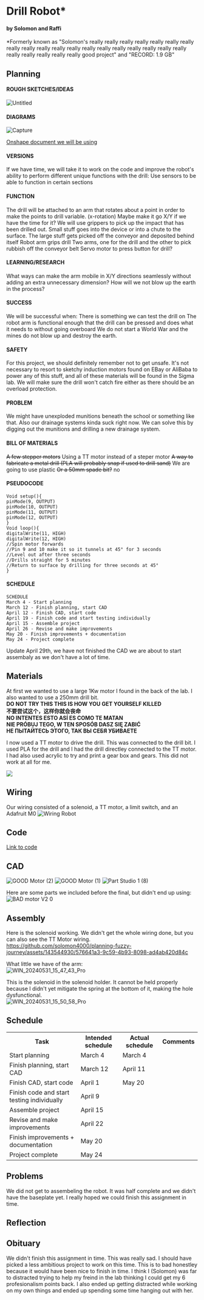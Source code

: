 # Drill Robot*
#### by Solomon and Raffi
*Formerly known as "Solomon's really really really really really really really really really really really really really really really really really really really really really really really really good project" and "RECORD: 1.9 GB"

## Planning
#### ROUGH SKETCHES/IDEAS
![Untitled](https://github.com/solomon4000/planning-fuzzy-journey/assets/90640484/7252a3d8-c401-4b5e-b52c-e14bf663f62c)


#### DIAGRAMS<br>
![Capture](https://github.com/solomon4000/planning-fuzzy-journey/assets/90640484/610121e8-d9fd-4019-bec9-05010f9b3550)


[Onshape document we will be using](https://cvilleschools.onshape.com/documents/c2a9d48291cc143e1c5c2e36/w/15419713e5234e2432e6f2f1/e/79c7b2bf3c5ad69468cf4189)

#### VERSIONS
If we have time, we will take it to work on the code and improve the robot's ability to perform different unique functions with the drill:
Use sensors to be able to function in certain sections

#### FUNCTION
The drill will be attached to an arm that rotates about a point in order to make the points to drill variable. (x-rotation)
Maybe make it go X/Y if we have the time for it?
We will use grippers to pick up the impact that has been drilled out.
Small stuff goes into the device or into a chute to the surface. The large stuff gets picked off the conveyor and deposited behind itself
Robot arm grips drill
Two arms, one for the drill and the other to pick rubbish off the conveyor belt
Servo motor to press button for drill?

#### LEARNING/RESEARCH
What ways can make the arm mobile in X/Y directions seamlessly without adding an extra unnecessary dimension?
How will we not blow up the earth in the process?

#### SUCCESS
We will be successful when:
There is something we can test the drill on
The robot arm is functional enough that the drill can be pressed and does what it needs to without going overboard
We do not start a World War and the mines do not blow up and destroy the earth.

#### SAFETY
For this project, we should definitely remember not to get unsafe. It's not necessary to resort to sketchy induction motors found on EBay or AliBaba to power any of this stuff, and all of these materials will be found in the Sigma lab. We will make sure the drill won't catch fire either as there should be an overload protection.

#### PROBLEM
We might have unexploded munitions beneath the school or something like that. Also our drainage systems kinda suck right now. We can solve this by digging out the munitions and drilling a new drainage system.

#### BILL OF MATERIALS
~~A few stepper motors~~ Using a TT motor instead of a steper motor
~~A way to fabricate a metal drill (PLA will probably snap if used to drill sand)~~ We are going to use plastic
~~Or a 50mm spade bit?~~ no


#### PSEUDOCODE
```
Void setup(){
pinMode(9, OUTPUT)
pinMode(10, OUTPUT)
pinMode(11, OUTPUT)
pinMode(12, OUTPUT)
}
Void loop(){
digitalWrite(11, HIGH)
digitalWrite(12, HIGH)
//Spin motor forwards
//Pin 9 and 10 make it so it tunnels at 45° for 3 seconds
//Level out after three seconds
//Drills straight for 5 minutes
//Return to surface by drilling for three seconds at 45°
}
```
#### SCHEDULE
```
SCHEDULE
March 4 - Start planning
March 12 - Finish planning, start CAD
April 12 - Finish CAD, start code
April 19 - Finish code and start testing individually
April 15 - Assemble project
April 26 - Revise and make improvements
May 20 - Finish improvements + documentation
May 24 - Project complete
```
Update April 29th, we have not finished the CAD we are about to start assembaly as we don't have a lot of time.

## Materials
<p>At first we wanted to use a large 1Kw motor I found in the back of the lab. I also wanted to use a 250mm drill bit. <br>
<strong>DO NOT TRY THIS THIS IS HOW YOU GET YOURSELF KILLED<br>
不要尝试这个，这样你就会丧命<br>
NO INTENTES ESTO ASÍ ES COMO TE MATAN<br>
NIE PRÓBUJ TEGO, W TEN SPOSÓB DASZ SIĘ ZABIĆ<br>
НЕ ПЫТАЙТЕСЬ ЭТОГО, ТАК ВЫ СЕБЯ УБИВАЕТЕ</strong></p>
<p>  
I now used a TT motor to drive the drill. This was connected to the drill bit. I used PLA for the drill and I had the drill directley connected to the TT motor. I had also used acrylic to try and print a gear box and gears. This did not work at all for me.</p>
<img src="https://github.com/solomon4000/planning-fuzzy-journey/assets/143544930/33008b02-db50-4799-bf82-00f92c1f7ba6">

## Wiring
Our wiring consisted of a solenoid, a TT motor, a limit switch, and an Adafruit M0
![Wiring Robot](https://github.com/solomon4000/planning-fuzzy-journey/assets/143544930/5c252582-c052-4969-bb49-08139c2bf5b8)

## Code
<a href="https://github.com/solomon4000/planning-fuzzy-journey/blob/main/Solenoid/Solenoid.py">Link to code</a>

## CAD
![GOOD Motor (2)](https://github.com/solomon4000/planning-fuzzy-journey/assets/143544930/a3787f81-7784-4946-8ea3-ba2c27b54502)
![GOOD Motor (1)](https://github.com/solomon4000/planning-fuzzy-journey/assets/143544930/be646114-76bd-43fc-ad34-475d1b0cc478)
![Part Studio 1 (8)](https://github.com/solomon4000/planning-fuzzy-journey/assets/143544930/e8d1e24f-579e-4d53-b86a-200c753859a1)

Here are some parts we included before the final, but didn't end up using:
![BAD motor V2 0](https://github.com/solomon4000/planning-fuzzy-journey/assets/143544930/750d3d3d-5aab-4425-9dda-16a647b904f5)



## Assembly
Here is the solenoid working. We didn't get the whole wiring done, but you can also see the TT Motor wiring.
https://github.com/solomon4000/planning-fuzzy-journey/assets/143544930/576641a3-9c59-4b93-8098-ad4ab420d84c

What little we have of the arm:<br>
![WIN_20240531_15_47_43_Pro](https://github.com/solomon4000/planning-fuzzy-journey/assets/143544930/682b74d5-f567-47ed-b8d5-ef7df315710c)

This is the solenoid in the solenoid holder. It cannot be held properly because I didn't yet mitigate the spring at the bottom of it, making the hole dysfunctional.<br>
![WIN_20240531_15_50_58_Pro](https://github.com/solomon4000/planning-fuzzy-journey/assets/143544930/2208133a-5444-49dd-98cf-f27b2286494f)

## Schedule
<table>
  <tr>
    <th>Task</th>
    <th>Intended schedule</th>
    <th>Actual schedule</th>
    <th>Comments</th>
  </tr>
  <tr>
    <td>Start planning</td>
    <td>March 4</td>
    <td>March 4</td>
    <td></td>
  </tr>
  <tr>
    <td>Finish planning, start CAD</td>
    <td>March 12</td>
    <td>April 11</td>
    <td></td>
  </tr>
  <tr>
    <td>Finish CAD, start code</td>
    <td>April 1</td>
    <td>May 20</td>
    <td></td>
  </tr>
  <tr>
    <td>Finish code and start testing individually</td>
    <td>April 9</td>
    <td></td>
    <td></td>
  </tr>
  <tr>
    <td>Assemble project</td>
    <td>April 15</td>
    <td></td>
    <td></td>
  </tr>
    <tr>
    <td>Revise and make improvements</td>
    <td>April 22</td>
    <td></td>
    <td></td>
  </tr>
    <tr>
    <td>Finish improvements + documentation</td>
    <td>May 20</td>
    <td></td>
    <td></td>
  </tr>
    <tr>
    <td>Project complete</td>
    <td>May 24</td>
    <td></td>
    <td></td>
  </tr>
</table>

## Problems
We did not get to assembeling the robot. It was half complete and we didn't have the baseplate yet. I really hoped we could finish this assignment in time.
## Reflection

## Obituary
We didn't finish this assignment in time. This was really sad. I should have picked a less ambitious project to work on this time. This is to bad honestley because it would have been nice to finish in time. I think I (Solomon) was far to distracted trying to help my freind in the lab thinking I could get my 6 profesionalism points back. I also ended up getting distracted while working on my own things and ended up spending some time hanging out with her.
